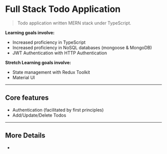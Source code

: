 # Full Stack Todo Application
>Todo application written MERN stack under TypeScript. 

**Learning goals involve:** 
- Increased proficiency in TypeScript
- Increased proficiency in NoSQL databases (mongoose & MongoDB)
- JWT Authentication with HTTP Authentication

**Stretch Learning goals involve:**
- State management with Redux Toolkit
- Material UI
___
## Core features
- Authentication (facilitated by first principles)
- Add/Update/Delete Todos
___
## More Details
- 

